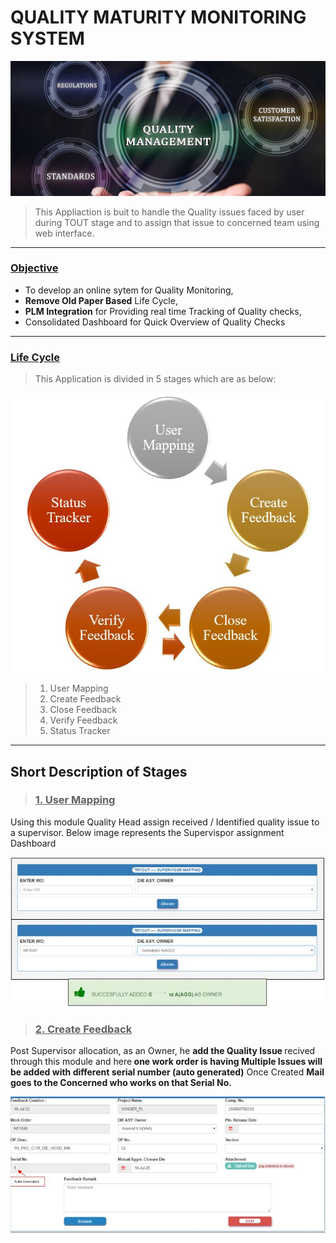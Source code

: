 # QUALITY MATURITY MONITORING SYSTEM

![enter image description here](https://github.com/ankesh-verma/PERL/blob/main/Quality_Maturity_Monitoring/images/Main_Standard.png?raw=true)

> This Appliaction is buit to handle the Quality issues faced by user during TOUT stage and to assign that issue to concerned team using web interface.
***
### <u>Objective</u>
 * To develop an online sytem for Quality Monitoring,
 * <b>Remove Old Paper Based</b> Life Cycle,
 * <b>PLM Integration</b> for Providing real time Tracking of Quality checks,
 * Consolidated Dashboard for Quick Overview of Quality Checks
***
### <u>Life Cycle</u>

> This Application is divided in 5 stages which are as below:

![enter image description here](https://github.com/ankesh-verma/PERL/blob/main/Quality_Maturity_Monitoring/images/Life_Cycle.JPG?raw=true)

> 1. User Mapping
> 2. Create Feedback
> 3. Close Feedback
> 4. Verify Feedback
> 5. Status Tracker
***
## Short Description of Stages
> ### <u>1. User Mapping</u>
Using this module Quality Head assign received / Identified quality issue to a supervisor.
 Below image represents the Supervispor assignment Dashboard <br>
 
![enter image description here](https://github.com/ankesh-verma/PERL/blob/main/Quality_Maturity_Monitoring/images/ownerMapping.JPG?raw=true)

> ### <u>2. Create Feedback</u>

  Post Supervisor allocation, as an Owner, he <b>add the Quality Issue </b>recived through this module and here<b> one work order is having Multiple Issues will be added with different serial number (auto generated)</b>
  Once Created <b>Mail goes to the Concerned who works on that Serial No.</b> <br>
  
  ![enter image description here](https://github.com/ankesh-verma/PERL/blob/main/Quality_Maturity_Monitoring/images/CreateFB.JPG?raw=true)

 
